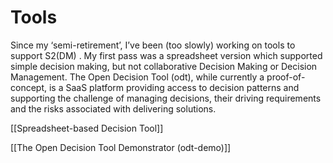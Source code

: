 # Tools

Since my ‘semi-retirement’, I’ve been (too slowly) working on tools to support S2(DM) . My first pass was a spreadsheet version which supported simple decision making, but not collaborative Decision Making or Decision Management. The Open Decision Tool (odt), while currently a proof-of-concept, is a SaaS platform providing access to decision patterns and supporting the challenge of managing decisions, their driving requirements and the risks associated with delivering solutions.

[[Spreadsheet-based Decision Tool]]

[[The Open Decision Tool Demonstrator (odt-demo)]]